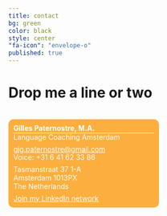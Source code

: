 ```yaml
---
title: contact
bg: green
color: black
style: center
"fa-icon": "envelope-o"
published: true
---
```




# Drop me a line or two

<br>

<div id='hcard_embed'><div id="hcard-Gilles-Paternostre-Language Coaching Amsterdam" class="vcard"><div class="fn n"><span class="given-name">Gilles</span> <span class="family-name">Paternostre</span>, <span class="honorific-suffix">M.A.</span></div><div class="org">Language Coaching Amsterdam</div><div class="website"><a class="website" href="http://gpaternostre.github.io/coaching/"></a></div><div class="spacer"></div><div class="email" ><a class="email" href="mailto:gjg.paternostre@gmail.com">gjg.paternostre@gmail.com</a></div><div class="tel"><span class="type">Voice: </span>+31 6 41 62 33 86</div><div class="spacer"></div><div class="adr"><div class="street-address">Tasmanstraat 37 1-A</div><span class="locality">Amsterdam</span>  <span class="postal-code"> 1013PX</span><div class="country-name">The Netherlands</div></div><div class="spacer"></div><div class="soc"><div class="linkedin"><a class="website" href="https://www.linkedin.com/in/gpaternostre">Join my LinkedIn network</a></div></div></div>
<style type='text/css'> div.vcard { background-color: #fcaf3e; border-radius: 10px 10px 10px 10px; color: white; padding: 10px 10px; width: 280px; line-height: 1.2em; } div.vcard a{ color: white;} div.vcard div.fn{ font-weight: bold; border-bottom: 1px solid white; } div.vcard div.spacer{ min-height: 0.5em; } #hcard_embed{max-width: 300px; display: inline-block;} .bvcardlink a{ line-height: 16px; color: blue; font-size: 10px; float: right; padding-right: 20px; background: url('http://bvcard.com/sites/all/modules/bvcard_form/bvcard-fav.png') no-repeat top right; background-size:16px 16px;}</style>

<br><br>

<style>

ul {
    overflow: auto;
}
 
ul li {
    list-style-type: none;
    display: inline-block;
}

ul li a i {
    background: #205D7A;
    color: #fff;
    width: 40px;
    height: 40px;
    border-radius: 20px;
    font-size: 25px;
    text-align: center;
    margin-right: 10px;
    padding-top: 20%;
    transition: all 0.2s ease-in-out;
}

.fa-facebook {
    background:#3b5998
} 
.fa-linkedin {
    background:#007bb6
}
.fa-twitter {
    background:#00aced
}
.fa-envelope {
    background:#95394e
}
ul li a i:hover {
    opacity: .7;
}
</style>
 
<ul>
    <li><a href="http://facebook.com/"><i class="fa fa-facebook"></i></a></li>
    <li><a href="http://linkedin.com/"><i class="fa fa-linkedin"></i></a></li>
    <li><a href="http://twitter.com/"><i class="fa fa-twitter"></i></a></li>
    <li><a href="mailto:langcoachams@gmail.com"><i class="fa fa-envelope"></i></a></li>
</ul>
